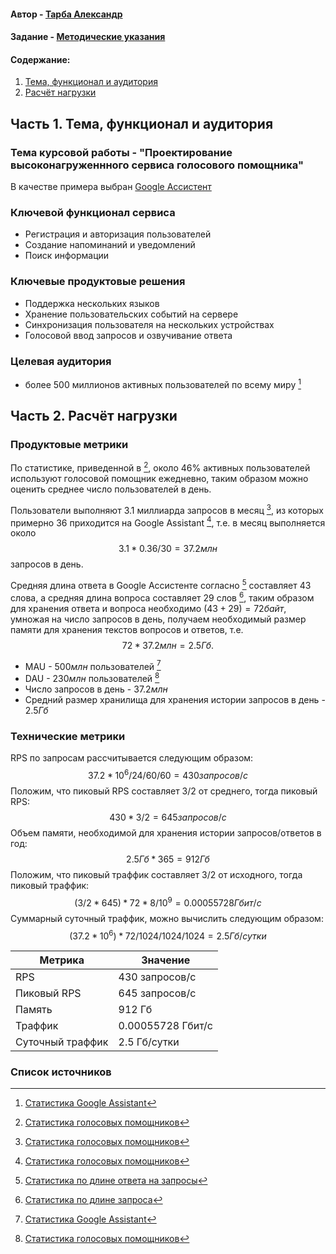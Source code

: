 #### Автор - [Тарба Александр](https://vk.com/korotkoeimya1112)
#### Задание - [Методические указания](https://github.com/init/highload/blob/main/homework_architecture.md)

#### Содержание:
1. [Тема, функционал и аудитория](#1)
2. [Расчёт нагрузки](#2)


## Часть 1. Тема, функционал и аудитория <a name="1"></a>

### Тема курсовой работы - **"Проектирование высоконагруженнного сервиса голосового помощника"**
В качестве примера выбран [Google Ассистент](assistant.google.com)

### Ключевой функционал сервиса
- Регистрация и авторизация пользователей
- Создание напоминаний и уведомлений
- Поиск информации

### Ключевые продуктовые решения
- Поддержка нескольких языков
- Хранение пользовательских событий на сервере
- Синхронизация пользователя на нескольких устройствах 
- Голосовой ввод запросов и озвучивание ответа 

### Целевая аудитория
- более 500 миллионов активных пользователей по всему миру [^1]

## Часть 2. Расчёт нагрузки <a name="2"></a>

### Продуктовые метрики
По статистике, приведенной в [^2], около 46% активных пользователей используют голосовой помощник ежедневно, таким образом можно оценить среднее число пользователей в день.

Пользователи выполняют $3.1$ миллиарда запросов в месяц [^2], из которых примерно $36%$ приходится на Google Assistant [^2], т.е. в месяц выполняется около $$3.1 * 0.36 / 30 = 37.2 млн$$ запросов в день.

Средняя длина ответа в Google Ассистенте согласно [^3] составляет 43 слова, а средняя длина вопроса составляет 29 слов [^4], таким образом для хранения ответа и вопроса необходимо $(43+29)=72 байт$, умножая на число запросов в день, получаем необходимый размер памяти для хранения текстов вопросов и ответов, т.е. $$72 * 37.2 млн = 2.5 Гб.$$ 

- MAU - $500 млн$ пользователей [^1]
- DAU - $230 млн$ пользователей [^2]
- Число запросов в день - $37.2 млн$
- Средний размер хранилища для хранения истории запросов в день - $2.5 Гб$


### Технические метрики
RPS по запросам рассчитывается следующим образом: $$37.2 * 10^6 / 24 / 60 / 60 = 430 запросов/c$$
Положим, что пиковый RPS составляет $3/2$ от среднего, тогда пиковый RPS: $$430 * 3 / 2 = 645 запросов/c$$
Объем памяти, необходимой для хранения истории запросов/ответов в год: $$2.5 Гб * 365 = 912 Гб$$
Положим, что пиковый траффик составляет $3/2$ от исходного, тогда пиковый траффик: $$(3/2 * 645) * 72 * 8 / 10^9 = 0.00055728 Гбит/c$$
Суммарный суточный траффик, можно вычислить следующим образом: $$(37.2 * 10^6) * 72 / 1024 / 1024 / 1024 = 2.5 Гб/сутки$$

| Метрика                             | Значение        |
| ----------------------------------- | --------------- | 
| RPS                  | 430 запросов/c     |
| Пиковый RPS                | 645 запросов/c           |
| Память                  | 912 Гб          |
| Траффик|0.00055728 Гбит/c|
|Суточный траффик|2.5 Гб/сутки|

  

### Список источников
[^1]: [Статистика Google Assistant](https://tech.hindustantimes.com/tech/news/ces-2020-google-assistant-hits-500-million-users-new-set-of-features-announced-story-oKAGV1xsMrrAYPPigMEGxK-4.html)
[^2]: [Статистика голосовых помощников](https://serpwatch.io/blog/voice-search-statistics/)
[^3]: [Статистика по длине ответа на запросы](https://searchengines.guru/ru/articles/2048581)
[^4]: [Статистика по длине запроса](https://pr-cy.ru/news/p/6995-golosovoy-poisk-sovety-po-optimizatsii-kontenta-i-issledovanie)